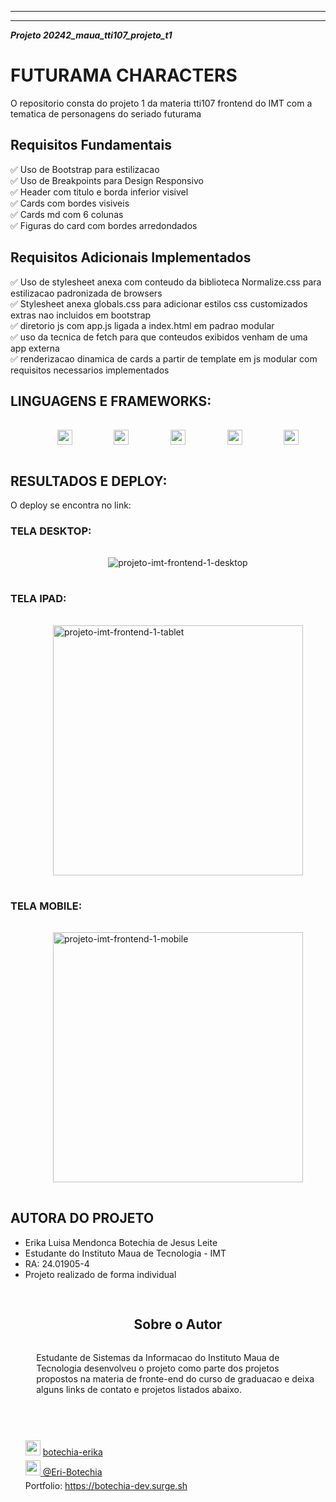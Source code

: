 -----
<style>
    .icon{
    width : 24px ; 
    height: 24px;
    display: inline-block;
    }

    .container-flex-row-center{
        width: 90%;
        margin: 10px 5%;
        display: flex;
        flex-flow: row wrap;
        align-items: center;
        justify-content: space-around;
        padding: 1rem;

    }

    .social-list{
      display: block;
      text-align: left;
      list-style-position: inside;
    }

    .social-list li{
        width: 100%;
        display: block;
        margin: 5px auto;
    }
</style>
-----

___Projeto 20242_maua_tti107_projeto_t1___
# FUTURAMA CHARACTERS

O repositorio consta do projeto 1 da materia tti107 frontend do IMT com a tematica de personagens do seriado futurama

## Requisitos Fundamentais
✅ Uso de Bootstrap para estilizacao  
✅  Uso de Breakpoints para Design Responsivo  
✅  Header com titulo e borda inferior visivel  
✅  Cards com bordes visiveis  
✅  Cards md com 6 colunas  
✅ Figuras do card com bordes arredondados

## Requisitos Adicionais Implementados
✅ Uso de stylesheet anexa com conteudo da biblioteca Normalize.css para estilizacao padronizada de browsers  
✅ Stylesheet anexa globals.css para adicionar estilos css customizados extras nao incluidos em bootstrap  
✅ diretorio js com app.js ligada a index.html em padrao modular      
✅ uso da tecnica de fetch para que conteudos exibidos venham de uma app externa   
✅ renderizacao dinamica de cards a partir de template em js modular com requisitos necessarios implementados


## LINGUAGENS E FRAMEWORKS:
<div class="container-flex-row-center">
 <img src="https://cdn.jsdelivr.net/gh/devicons/devicon@latest/icons/html5/html5-original-wordmark.svg"  class="icon"/> 
  <img src="https://cdn.jsdelivr.net/gh/devicons/devicon@latest/icons/css3/css3-original-wordmark.svg" class="icon"/> 
   <img src="https://cdn.jsdelivr.net/gh/devicons/devicon@latest/icons/javascript/javascript-original.svg"  class="icon"/>
   <img src="https://cdn.jsdelivr.net/gh/devicons/devicon@latest/icons/bootstrap/bootstrap-original.svg" class="icon"/>
   <img src="https://necolas.github.io/normalize.css/logo.svg" class="icon">
</div>

## RESULTADOS  E DEPLOY:
O deploy se encontra no link: 
### TELA DESKTOP:
<div class="container-flex-row-center">
<img src="https://i.ibb.co/VDpqWWM/projeto-imt-frontend-1-desktop.png" alt="projeto-imt-frontend-1-desktop" border="0">
</div>

### TELA IPAD:
<div class="container-flex-row-center">
<img src="https://i.ibb.co/L0p4yxL/projeto-imt-frontend-1-tablet.png" alt="projeto-imt-frontend-1-tablet" border="0" height="400px">
</div>

### TELA MOBILE:

<div class="container-flex-row-center">
<img src="https://i.ibb.co/8sYyTv8/projeto-imt-frontend-1-mobile.png" alt="projeto-imt-frontend-1-mobile" border="0" height="400px">
</div>

## AUTORA DO PROJETO
- Erika Luisa Mendonca Botechia de Jesus Leite
- Estudante do Instituto Maua de Tecnologia - IMT
- RA: 24.01905-4
- Projeto realizado de forma individual
<div class="container-flex-row-center">
    <h2>Sobre o Autor</h2>
    <p> Estudante de Sistemas da Informacao do Instituto Maua de Tecnologia desenvolveu o projeto como parte dos projetos propostos na materia de fronte-end do curso de graduacao e deixa alguns links de contato e projetos listados abaixo.
    </p>
    <hr/>
</div>
 <ul class="social-list">
        <li> <img src="https://cdn.jsdelivr.net/gh/devicons/devicon@latest/icons/linkedin/linkedin-original.svg" class="icon"/> <a href="https://www.linkedin.com/in/botechia-erika" > botechia-erika
        </li>
                <li> <img src="https://cdn.jsdelivr.net/gh/devicons/devicon@latest/icons/github/github-original-wordmark.svg" class="icon"/>  <a href="https://www.linkedin.com/in/botechia-erika" >@Eri-Botechia
        </a></li>
                        <li>Portfolio:  <a href="https://botechia-dev.surge.sh" > https://botechia-dev.surge.sh
        </li>
    </ul>
